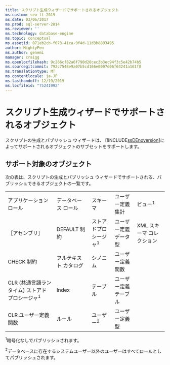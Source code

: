 ```yaml
---
title: スクリプト生成ウィザードでサポートされるオブジェクト
ms.custom: seo-lt-2019
ms.date: 03/06/2017
ms.prod: sql-server-2014
ms.reviewer: ''
ms.technology: database-engine
ms.topic: conceptual
ms.assetid: 071eb2cb-f073-41ca-9f4d-11d3b8803495
author: MightyPen
ms.author: genemi
manager: craigg
ms.openlocfilehash: 9c266cf82a6f790d20cec3b3ec94f3c5e42b74b5
ms.sourcegitcommit: 792c7548e9a07b5cd166e0007d06f64241a161f8
ms.translationtype: MT
ms.contentlocale: ja-JP
ms.lasthandoff: 12/19/2019
ms.locfileid: "75241992"
---
```

# <a name="objects-supported-by-the-generate-scripts-wizard"></a>スクリプト生成ウィザードでサポートされるオブジェクト
  スクリプトの生成とパブリッシュ ウィザードは、 [!INCLUDE[ssDEnoversion](../../includes/ssdenoversion-md.md)]によってサポートされるオブジェクトのサブセットをサポートします。  
  
## <a name="supported-objects"></a>サポート対象のオブジェクト  
 次の表は、スクリプトの生成とパブリッシュ ウィザードでサポートされる、パブリッシュできるオブジェクトの一覧です。  
  
||||||  
|-|-|-|-|-|  
|アプリケーション ロール|データベース ロール|スキーマ|ユーザー定義集計|ビュー<sup>1</sup>|  
|［アセンブリ］|DEFAULT 制約|ストアドプロシージャ<sup>1</sup>|ユーザー定義データ型|XML スキーマ コレクション|  
|CHECK 制約|フルテキスト カタログ|シノニム|ユーザー定義関数||  
|CLR (共通言語ランタイム) ストアドプロシージャ<sup>1</sup>|Index|テーブル|ユーザー定義テーブル||  
|CLR ユーザー定義関数|ルール|ユーザー<sup>2</sup>|ユーザー定義型||  
  
 <sup>1</sup>暗号化なしでパブリッシュされます。  
  
 <sup>2</sup>データベースに存在するシステムユーザー以外のユーザーはすべてロールとしてパブリッシュされます。  
  
  
